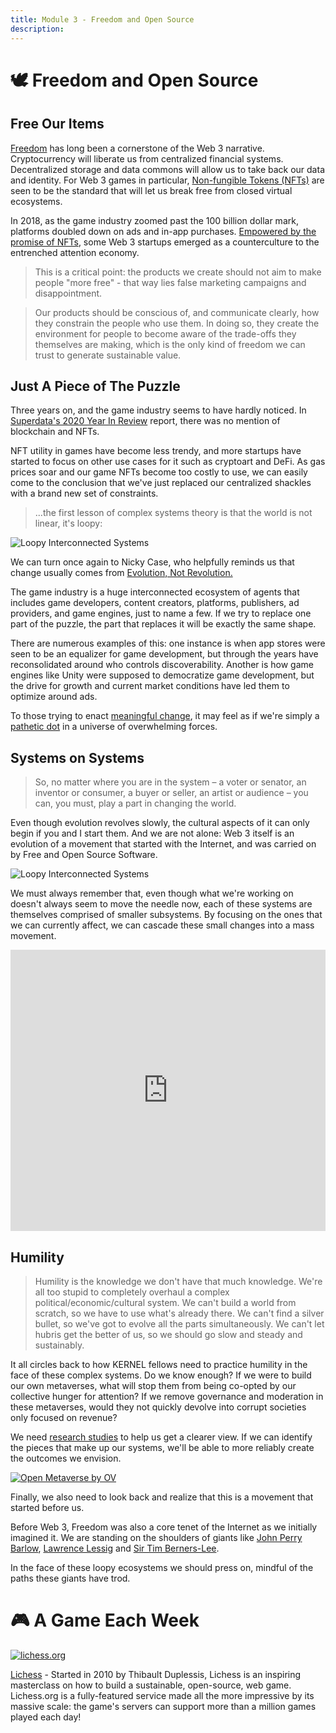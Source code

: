 ```yaml
---
title: Module 3 - Freedom and Open Source
description:
---
```


# 🕊 Freedom and Open Source


## Free Our Items

[Freedom](../../../module-3/freedom) has long been a cornerstone of the Web 3 narrative. Cryptocurrency will liberate us from centralized financial systems. Decentralized storage and data commons will allow us to take back our data and identity. For Web 3 games in particular, [Non-fungible Tokens (NFTs)](../curated/#the-nft-token-bible) are seen to be the standard that will let us break free from closed virtual ecosystems. 

In 2018, as the game industry zoomed past the 100 billion dollar mark, platforms doubled down on ads and in-app purchases. [Empowered by the promise of NFTs](../crafted/#free-our-items), some Web 3 startups emerged as a counterculture to the entrenched attention economy.

> This is a critical point: the products we create should not aim to make people "more free" - that way lies false marketing campaigns and disappointment. 

> Our products should be conscious of, and communicate clearly, how they constrain the people who use them. In doing so, they create the environment for people to become aware of the trade-offs they themselves are making, which is the only kind of freedom we can trust to generate sustainable value.


## Just A Piece of The Puzzle

Three years on, and the game industry seems to have hardly noticed. In [Superdata's 2020 Year In Review](../../module-2/crafted/#superdatas-2020-year-in-review) report, there was no mention of blockchain and NFTs. 

NFT utility in games have become less trendy, and more startups have started to focus on other use cases for it such as cryptoart and DeFi. As gas prices soar and our game NFTs become too costly to use, we can easily come to the conclusion that we've just replaced our centralized shackles with a brand new set of constraints.

> ...the first lesson of complex systems theory is that the world is not linear, it's loopy:

<img src="../img/loopy.gif" class="center-img" alt="Loopy Interconnected Systems" />


We can turn once again to Nicky Case, who helpfully reminds us that change usually comes from <a href="https://blog.ncase.me/evolution-not-revolution/" target="_blank" rel="noopener noreferrer">Evolution, Not Revolution.</a> 

The game industry is a huge interconnected ecosystem of agents that includes game developers, content creators, platforms, publishers, ad providers, and game engines, just to name a few. If we try to replace one part of the puzzle, the part that replaces it will be exactly the same shape. 

There are numerous examples of this: one instance is when app stores were seen to be an equalizer for game development, but through the years have reconsolidated around who controls discoverability. Another is how game engines like Unity were supposed to democratize game development, but the drive for growth and current market conditions have led them to optimize around ads. 

To those trying to enact [meaningful change](../../module-2/core/#on-platforms-and-meaningful-change), it may feel as if we're simply a [pathetic dot](../crafted/#pathetic-dot-theory) in a universe of overwhelming forces.


## Systems on Systems

> So, no matter where you are in the system – a voter or senator, an inventor or consumer, a buyer or seller, an artist or audience – you can, you must, play a part in changing the world.

Even though evolution revolves slowly, the cultural aspects of it can only begin if you and I start them. And we are not alone: Web 3 itself is an evolution of a movement that started with the Internet, and was carried on by Free and Open Source Software.

<img src="../img/opensourceloopy.gif" class="center-img" alt="Loopy Interconnected Systems" />

We must always remember that, even though what we're working on doesn't always seem to move the needle now, each of these systems are themselves comprised of smaller subsystems. By focusing on the ones that we can currently affect, we can cascade these small changes into a mass movement.

<iframe width="100%" height="450" frameborder="0" src="https://ncase.me/loopy/v1/?embed=1&data=[[[3,987,448,0.16,%22Ad%2520money%22,3],[5,666,426,0.5,%22TRUST%22,2],[6,500,318,0.16,%22Web%25203%2520Game%22,5],[7,816,312,0.16,%22Clickbait%2520Games%22,1],[8,808,529,0.5,%22Social%2520reach%22,1],[9,518,526,0.5,%22Social%2520reach%22,5],[10,359,449,0.16,%22Radical%2520Markets%22,3],[11,661,263,0,%22%255Bclick%2520to%2520start%255D%22,3]],[[7,5,-11,-1,0],[6,5,16,1,0],[7,8,16,1,0],[8,3,-53,1,0],[7,8,48,1,0],[6,9,-14,1,0],[9,10,49,1,0],[11,7,17,1,0],[11,6,-16,1,0],[8,9,8,-1,0],[9,8,-48,-1,0],[10,6,55,1,0],[3,7,-73,1,0],[7,8,81,1,0]],[[659,628,%22attention%2520economy%250Ais%2520zero-sum%22],[1000,583,%22clickbait%2520games%250Afund%2520themselves%2520more%22],[346,581,%22web%25203%2520games%250Afund%2520themselves%2520a%2520bit%22]],13%5D"></iframe>


## Humility

> Humility is the knowledge we don't have that much knowledge. We're all too stupid to completely overhaul a complex political/economic/cultural system. We can't build a world from scratch, so we have to use what's already there. We can't find a silver bullet, so we've got to evolve all the parts simultaneously. We can't let hubris get the better of us, so we should go slow and steady and sustainably.

It all circles back to how KERNEL fellows need to practice humility in the face of these complex systems. Do we know enough? If we were to build our own metaverses, what will stop them from being co-opted by our collective hunger for attention? If we remove governance and moderation in these metaverses, would they not quickly devolve into corrupt societies only focused on revenue?

We need [research studies](../curated/#the-open-metaverse-os) to help us get a clearer view. If we can identify the pieces that make up our systems, we'll be able to more reliably create the outcomes we envision.

<a target="_blank" rel="noopener noreferrer" href="../img/openmetaverse.png">
<img src="../img/openmetaverse.png" class="center-img" alt="Open Metaverse by OV" />
</a>

Finally, we also need to look back and realize that this is a movement that started before us. 

Before Web 3, Freedom was also a core tenet of the Internet as we initially imagined it. We are standing on the shoulders of giants like [John Perry Barlow](../crafted/#a-declaration-of-the-independence-of-cyberspace-by-john-perry-barlow), [Lawrence Lessig](../crafted/#code-and-other-laws-of-cyberspace-by-lawrence-lessig) and [Sir Tim Berners-Lee](../crafted/#solid-by-sir-tim-berners-lee). 

In the face of these loopy ecosystems we should press on, mindful of the paths these giants have trod. 

# 🎮 A Game Each Week

<a target="_blank" rel="noopener noreferrer" href="https://lichess.org"><img src="../img/lichess.jpg" class="center-img" alt="lichess.org" /></a>

<a target="_blank" rel="noopener noreferrer" href="https://lichess.org">Lichess</a> - Started in 2010 by Thibault Duplessis, Lichess is an inspiring masterclass on how to build a sustainable, open-source, web game. Lichess.org is a fully-featured service made all the more impressive by its massive scale: the game's servers can support more than a million games played each day! 
